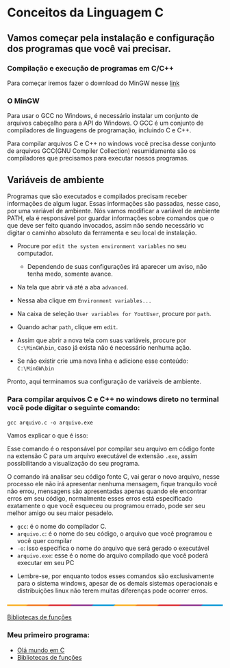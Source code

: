 # Conceitos da Linguagem C


## Vamos começar pela instalação e configuração dos programas que você vai precisar.
### Compilação e execução de programas em C/C++ 

 Para começar iremos fazer o download do MinGW nesse [link](https://sourceforge.net/projects/mingw/)


### O MinGW

Para usar o GCC no Windows, é necessário instalar um conjunto de arquivos cabeçalho para a API do Windows. O GCC é um conjunto de compiladores de linguagens de programação, incluindo C e C++.

Para compilar arquivos C e C++ no windows você precisa desse conjunto de arquivos GCC(GNU Compiler Collection) resumidamente são os compiladores que precisamos para executar nossos programas.

## Variáveis de ambiente 

Programas que são executados e compilados precisam receber informações de algum lugar. Essas informações são passadas, nesse caso, por uma variável de ambiente.
Nós vamos modificar a variável de ambiente PATH, ela é responsável por guardar informações sobre comandos que o que deve ser feito quando invocados, assim não sendo necessário vc digitar o caminho absoluto da ferramenta e seu local de instalação.

 - Procure por `edit the system environment variables` no seu computador.
    - Dependendo de suas configurações irá aparecer um aviso, não tenha medo, somente avance.
 
 - Na tela que abrir vá até a aba `advanced`.
 - Nessa aba clique em `Environment variables...`
 - Na caixa de seleção `User variables for YoutUser`, procure por `path`.
 - Quando achar `path`, clique em `edit`.
 - Assim que abrir a nova tela com suas variáveis, procure por `C:\MinGW\bin`, caso já exista não é necessário nenhuma ação.
 - Se não  existir crie uma nova linha e adicione esse conteúdo: `C:\MinGW\bin`

Pronto, aqui terminamos sua configuração de variáveis de ambiente.


### Para compilar arquivos C e C++ no windows direto no terminal você pode digitar o seguinte comando: 

```
gcc arquivo.c -o arquivo.exe 
```

Vamos explicar o que é isso:

Esse comando é o responsável por compilar seu arquivo em código fonte na extensão C para um arquivo executável de extensão `.exe`, assim possibilitando a visualização do seu programa.

O comando irá analisar seu código fonte C, vai gerar o novo arquivo, nesse processo ele não irá apresentar nenhuma mensagem, fique tranquilo você não errou, mensagens são apresentadas apenas quando ele encontrar erros em seu código, normalmente esses erros está especificado exatamente o que você esqueceu ou programou errado, pode ser seu melhor amigo ou seu maior pesadelo.


- `gcc`: é o nome do compilador C.
- `arquivo.c`: é o nome do seu código, o arquivo que você programou e você quer compilar
- `-o`: isso especifica o nome do arquivo que será gerado o executável 
- `arquivo.exe`: esse é o nome do arquivo compilado que você poderá executar em seu PC

 * Lembre-se, por enquanto todos esses comandos são exclusivamente para o sistema windows, apesar de os demais sistemas operacionais e distribuições linux não terem muitas diferenças pode ocorrer erros.

<img src="img\waxVImv.png">

[Bibliotecas de funções](https://www.ime.usp.br/~pf/algoritmos/apend/interfaces.html)


### Meu primeiro programa:
 - [Olá mundo em C](Introdução/OlaMundo)
 - [Bibliotecas de funções](https://www.ime.usp.br/~pf/algoritmos/apend/interfaces.html)
